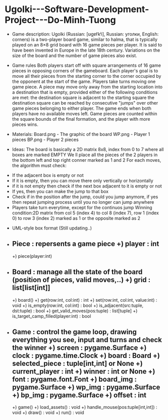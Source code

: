 # Ugolki---Software-Development-Project---Do-Minh-Tuong
- Game description: Ugolki (Russian: [ʊɡɐɫˈkʲi], Russian: уголки, English: corners) is a two-player board game, similar to halma, that is typically played on an 8×8 grid board with 16 game pieces per player. 
It is said to have been invented in Europe in the late 18th century. Variations on the size of the board and the number of game pieces also exist.

- Game rules
Both players start off with square arrangements of 16 game pieces in opposing corners of the gameboard. Each player's goal is to move all their pieces from the starting corner to the corner occupied by the opponent at the start of the game.
Players take turns moving one game piece. A piece may move only away from the starting location into a destination that is empty, provided either of the following conditions are met:
the destination square is adjacent to the starting square
the destination square can be reached by consecutive "jumps" over other game pieces belonging to either player.
The game ends when both players have no available moves left. Game pieces are counted within the square bounds of the final formation, and the player with more pieces wins.

- Materials:
Board.png - The graphic of the board
WP.png - Player 1 pieces
BP.png - Player 2 pieces

- Ideas:
The board is basically a 2D matrix 8x8, index from 0 to 7 where all boxes are marked EMPTY
We ll place all the pieces of the 2 players in the bottom left and top right conner marked as 1 and 2
For each moves, the algorithm must check:
+ If the adjacent box is empty or not
+ If it is empty, then you can move there only vertically or horizontally
+ if it is not empty then check if the next box adjacent to it is empty or not
+ If yes, then you can make the jump to that box
+ Check if in the position after the jump, could you jump anymore, if yes then repeat jumping process until you no longer can jump anywhere
+ Players take turn everytime, except for the continuos jump
Winning condition:2D matrix from col 5 (index 4) to col 8 (index 7), row 1 (index 0) to row 3 (index 2) marked as 1 or the opposite marked as 2

- UML-style box format (Still updating..)
* Piece : repersents a game piece
    +) player : int
    -------------------
    +) piece(player:int)

* Board : manage all the state of the board (position of pieces, valid moves,..)
    +) grid : list[list[int]]
    -------------------
    +) board()
    +) get(row:int, col:int) : int
    +) set(row:int, col:int, value:int) : void
    +) is_empty(row:int, col:int) : bool
    +) is_adjacent(src:tuple, dst:tuple) : bool
    +) get_valid_moves(pos:tuple) : list[tuple]
    +) is_target_camp_filled(player:int) : bool

* Game : control the game loop, drawing everything you see, input and turns and check the winner
    +) screen : pygame.Surface
    +) clock : pygame.time.Clock
    +) board : Board
    +) selected_piece : tuple[int,int] or None
    +) current_player : int
    +) winner : int or None
    +) font : pygame.font.Font
    +) board_img : pygame.Surface
    +) wp_img : pygame.Surface
    +) bp_img : pygame.Surface
    +) offset : int
    --------------------
    +) game()
    +) load_assets() : void
    +) handle_mouse(pos:tuple[int,int]) : void
    +) draw() : void
    +) run() : void